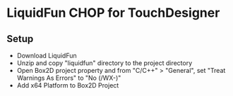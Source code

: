 # LiquidFun CHOP for TouchDesigner

## Setup
- Download LiquidFun
- Unzip and copy "liquidfun" directory to the project directory
- Open Box2D project property and from "C/C++" > "General", set "Treat Warnings As Errors" to "No (/WX-)" 
- Add x64 Platform to Box2D Project